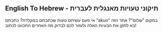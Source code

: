 ## English To Hebrew - תיקוני טעויות מאנגלית לעברית
אי פעם עשיתם טעות שכתבתם במקלדת? כתבתם "akuo" במקום "שלום"?
אתר הזה בא לתקן את הבעיות האלה ולעזור לכם לבדוק מה האחרים התכוונו לכתוב!
